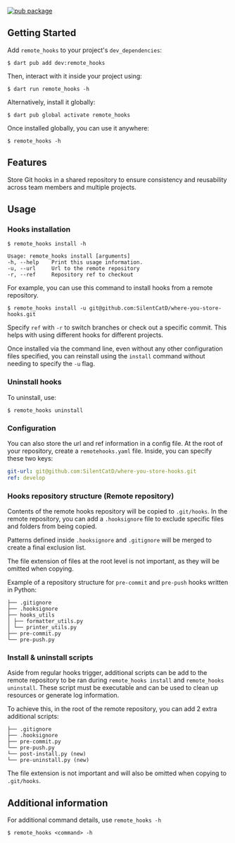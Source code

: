 <!--
This README describes the package. If you publish this package to pub.dev,
this README's contents appear on the landing page for your package.

For information about how to write a good package README, see the guide for
[writing package pages](https://dart.dev/guides/libraries/writing-package-pages).

For general information about developing packages, see the Dart guide for
[creating packages](https://dart.dev/guides/libraries/create-library-packages)
and the Flutter guide for
[developing packages and plugins](https://flutter.dev/developing-packages).
-->

[![pub package](https://img.shields.io/pub/v/remote_hooks?color=green&include_prereleases&style=plastic)](https://pub.dev/packages/remote_hooks)

## Getting Started

Add `remote_hooks` to your project's `dev_dependencies`:

```shell
$ dart pub add dev:remote_hooks
```

Then, interact with it inside your project using:

```shell
$ dart run remote_hooks -h
```

Alternatively, install it globally:

```shell
$ dart pub global activate remote_hooks
```

Once installed globally, you can use it anywhere:

```shell
$ remote_hooks -h
```

## Features

Store Git hooks in a shared repository to ensure consistency and reusability across team members
and multiple projects.

## Usage

### Hooks installation

```shell
$ remote_hooks install -h

Usage: remote_hooks install [arguments]
-h, --help    Print this usage information.
-u, --url     Url to the remote repository
-r, --ref     Repository ref to checkout
```

For example, you can use this command to install hooks from a remote repository.

```shell
$ remote_hooks install -u git@github.com:SilentCatD/where-you-store-hooks.git
```

Specify `ref` with `-r` to switch branches or check out a specific commit. This helps with using
different hooks for different projects.

Once installed via the command line, even without any other configuration files specified, you can
reinstall using the `install` command without needing to specify the `-u` flag.

### Uninstall hooks

To uninstall, use:

```shell
$ remote_hooks uninstall
```

### Configuration

You can also store the url and ref information in a config file.
At the root of your repository, create a `remotehooks.yaml` file. Inside, you can specify these
two keys:

```yaml
git-url: git@github.com:SilentCatD/where-you-store-hooks.git
ref: develop
```

### Hooks repository structure (Remote repository)

Contents of the remote hooks repository will be copied to `.git/hooks`. In the remote repository,
you can add a `.hooksignore` file to exclude specific files and folders from being copied.

Patterns defined inside `.hooksignore` and `.gitignore` will be merged to create a final exclusion
list.

The file extension of files at the root level is not important, as they will be omitted when
copying.

Example of a repository structure for `pre-commit` and `pre-push` hooks written in Python:

```shell
├── .gitignore
├── .hooksignore
├── hooks_utils
│ ├── formatter_utils.py
│ └── printer_utils.py
├── pre-commit.py
└── pre-push.py
```

### Install & uninstall scripts

Aside from regular hooks trigger, additional scripts can be add to the remote repository to be ran
during `remote_hooks install` and `remote_hooks uninstall`. These script must be executable
and can be used to clean up resources or generate log information.

To achieve this, in the root of the remote repository, you can add 2 extra additional scripts:

```shell
├── .gitignore
├── .hooksignore
├── pre-commit.py
└── pre-push.py
└── post-install.py (new)
└── pre-uninstall.py (new)
```

The file extension is not important and will also be omitted when copying to `.git/hooks`.

## Additional information

For additional command details, use `remote_hooks -h`

```shell
$ remote_hooks <command> -h
```




